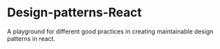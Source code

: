 # Design-patterns-React

A playground for different good practices in creating maintainable design patterns in react.